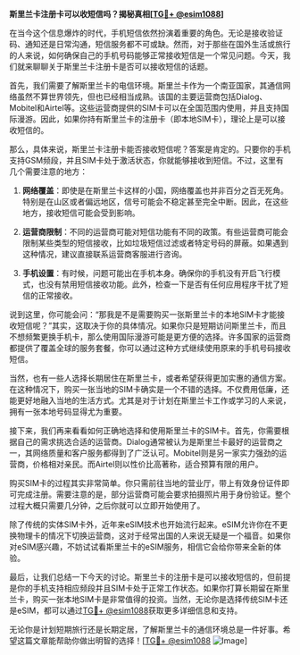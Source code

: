 **斯里兰卡注册卡可以收短信吗？揭秘真相[[TG💪+ @esim1088](https://t.me/s/esim1088)]**

在当今这个信息爆炸的时代，手机短信依然扮演着重要的角色。无论是接收验证码、通知还是日常沟通，短信服务都不可或缺。然而，对于那些在国外生活或旅行的人来说，如何确保自己的手机号码能够正常接收短信是一个常见问题。今天，我们就来聊聊关于斯里兰卡注册卡是否可以接收短信的话题。

首先，我们需要了解斯里兰卡的电信环境。斯里兰卡作为一个南亚国家，其通信网络虽然不算世界领先，但也已经相当成熟。该国的主要运营商包括Dialog、Mobitel和Airtel等。这些运营商提供的SIM卡可以在全国范围内使用，并且支持国际漫游。因此，如果你持有斯里兰卡的注册卡（即本地SIM卡），理论上是可以接收短信的。

那么，具体来说，斯里兰卡注册卡能否接收短信呢？答案是肯定的。只要你的手机支持GSM频段，并且SIM卡处于激活状态，你就能够接收到短信。不过，这里有几个需要注意的地方：

1. **网络覆盖**：即使是在斯里兰卡这样的小国，网络覆盖也并非百分之百无死角。特别是在山区或者偏远地区，信号可能会不稳定甚至完全中断。因此，在这些地方，接收短信可能会受到影响。

2. **运营商限制**：不同的运营商可能对短信功能有不同的政策。有些运营商可能会限制某些类型的短信接收，比如垃圾短信过滤或者特定号码的屏蔽。如果遇到这种情况，建议直接联系运营商客服进行咨询。

3. **手机设置**：有时候，问题可能出在手机本身。确保你的手机没有开启飞行模式，也没有禁用短信接收功能。此外，检查一下是否有任何应用程序干扰了短信的正常接收。

说到这里，你可能会问：“那我是不是需要购买一张斯里兰卡的本地SIM卡才能接收短信呢？”其实，这取决于你的具体情况。如果你只是短期访问斯里兰卡，而且不想频繁更换手机卡，那么使用国际漫游可能是更方便的选择。许多国家的运营商都提供了覆盖全球的服务套餐，你可以通过这种方式继续使用原来的手机号码接收短信。

当然，也有一些人选择长期居住在斯里兰卡，或者希望获得更加实惠的通信方案。在这种情况下，购买一张当地的SIM卡确实是一个不错的选择。不仅费用低廉，还能更好地融入当地的生活方式。尤其是对于计划在斯里兰卡工作或学习的人来说，拥有一张本地号码显得尤为重要。

接下来，我们再来看看如何正确地选择和使用斯里兰卡的SIM卡。首先，你需要根据自己的需求挑选合适的运营商。Dialog通常被认为是斯里兰卡最好的运营商之一，其网络质量和客户服务都得到了广泛认可。Mobitel则是另一家实力强劲的运营商，价格相对亲民。而Airtel则以性价比高著称，适合预算有限的用户。

购买SIM卡的过程其实非常简单。你只需前往当地的营业厅，带上有效身份证件即可完成注册。需要注意的是，部分运营商可能会要求拍摄照片用于身份验证。整个过程大概只需要几分钟，之后你就可以立即开始使用了。

除了传统的实体SIM卡外，近年来eSIM技术也开始流行起来。eSIM允许你在不更换物理卡的情况下切换运营商，这对于经常出国的人来说无疑是一个福音。如果你对eSIM感兴趣，不妨试试看斯里兰卡的eSIM服务，相信它会给你带来全新的体验。

最后，让我们总结一下今天的讨论。斯里兰卡的注册卡是可以接收短信的，但前提是你的手机支持相应频段并且SIM卡处于正常工作状态。如果你打算长期留在斯里兰卡，购买一张本地SIM卡是非常值得的投资。当然，无论你是选择传统SIM卡还是eSIM，都可以通过[TG💪+ @esim1088](https://t.me/s/esim1088)获取更多详细信息和支持。

无论你是计划短期旅行还是长期定居，了解斯里兰卡的通信环境总是一件好事。希望这篇文章能帮助你做出明智的选择！[[TG💪+ @esim1088](https://t.me/s/esim1088) ![Image](https://i.postimg.cc/4NQfJmqS/Snipaste-2025-05-13-00-14-12.png)]